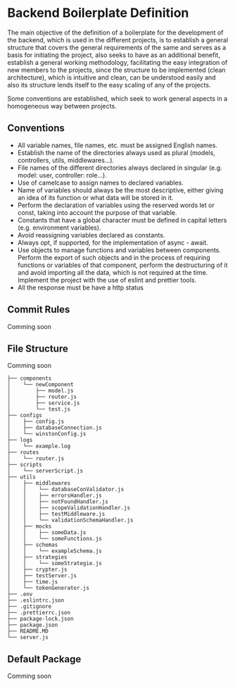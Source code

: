 # Backend Boilerplate Definition

The main objective of the definition of a boilerplate for the development of the backend, which is used in the different projects, is to establish a general structure that covers the general requirements of the same and serves as a basis for initiating the project, also seeks to have as an additional benefit, establish a general working methodology, facilitating the easy integration of new members to the projects, since the structure to be implemented (clean architecture), which is intuitive and clean, can be understood easily and also its structure lends itself to the easy scaling of any of the projects.

Some conventions are established, which seek to work general aspects in a homogeneous way between projects.


## Conventions

* All variable names, file names, etc. must be assigned English names.
* Establish the name of the directories always used as plural (models, controllers, utils, middlewares...).
* File names of the different directories always declared in singular (e.g. model: user, controller: role...).
* Use of camelcase to assign names to declared variables.
* Name of variables should always be the most descriptive, either giving an idea of its function or what data will be stored in it.
* Perform the declaration of variables using the reserved words let or const, taking into account the purpose of that variable.
* Constants that have a global character must be defined in capital letters (e.g. environment variables).
* Avoid reassigning variables declared as constants.
* Always opt, if supported, for the implementation of async - await.
* Use objects to manage functions and variables between components. Perform the export of such objects and in the process of requiring functions or variables of that component, perform the destructuring of it and avoid importing all the data, which is not required at the time.
Implement the project with the use of eslint and prettier tools.
* All the response must be have a http status

## Commit Rules

Comming soon

## File Structure

Comming soon

```
├── components
│    └── newComponent
│        ├── model.js
│        ├── router.js
│        ├── service.js
│        └── test.js
├── configs
│    ├── config.js
│    ├── databaseConnection.js
│    └── winstonConfig.js
├── logs
│    └── example.log
├── routes
│    └── router.js
├── scripts
│    └── serverScript.js
├── utils
│    ├── middlewares
│    │    └── databaseConValidator.js
│    │    ├── errorsHandler.js
│    │    ├── notFoundHandler.js
│    │    ├── scopeValidationHandler.js
│    │    ├── testMiddleware.js
│    │    └── validationSchemaHandler.js
│    ├── mocks
│    │    ├── someData.js
│    │    └── someFunctions.js
│    ├── schemas
│    │    └── exampleSchema.js
│    ├── strategies
│    │    └── someStrategie.js
│    ├── crypter.js
│    ├── testServer.js
│    ├── time.js
│    └── tokenGenerator.js
├── .env
├── .eslintrc.json
├── .gitignore
├── .prettierrc.json
├── package-lock.json
├── package.json
├── README.MD
└── server.js
```

## Default Package

Comming soon
